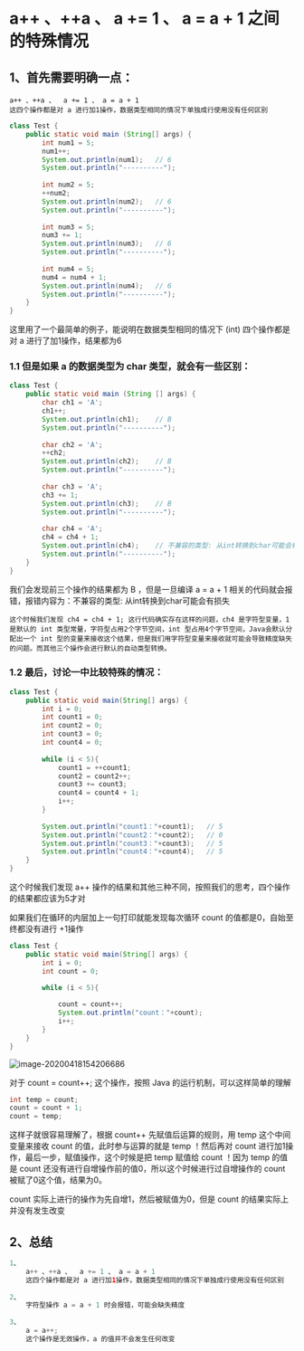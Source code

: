 # a++ 、++a 、  a += 1 、 a = a + 1 之间的特殊情况

## 1、首先需要明确一点：

```shell
a++ 、++a 、  a += 1 、 a = a + 1
这四个操作都是对 a 进行加1操作，数据类型相同的情况下单独成行使用没有任何区别
```

```java
class Test {
	public static void main (String[] args) {
		int num1 = 5;
		num1++;
		System.out.println(num1);	// 6
		System.out.println("----------");
		
		int num2 = 5;
		++num2;
		System.out.println(num2);	// 6
		System.out.println("----------");
		
		int num3 = 5;
		num3 += 1;
		System.out.println(num3);	// 6
		System.out.println("----------");
		
		int num4 = 5;
		num4 = num4 + 1;
		System.out.println(num4);	// 6
		System.out.println("----------");
	}
}
```

这里用了一个最简单的例子，能说明在数据类型相同的情况下 (int) 四个操作都是对 a 进行了加1操作，结果都为6

### 1.1 但是如果 a 的数据类型为 char 类型，就会有一些区别：

```java
class Test {
	public static void main (String [] args) {
		char ch1 = 'A';
		ch1++;
		System.out.println(ch1);	// B
		System.out.println("----------");
		
        char ch2 = 'A';
		++ch2;
		System.out.println(ch2);	// B
		System.out.println("----------");
		
        char ch3 = 'A';
		ch3 += 1;
		System.out.println(ch3);	// B
		System.out.println("----------");
		
        char ch4 = 'A';
		ch4 = ch4 + 1;
		System.out.println(ch4);	// 不兼容的类型: 从int转换到char可能会有损失
		System.out.println("----------");		
	}
}
```

我们会发现前三个操作的结果都为 B ，但是一旦编译 a = a + 1 相关的代码就会报错，报错内容为：不兼容的类型: 从int转换到char可能会有损失

```shell
这个时候我们发现 ch4 = ch4 + 1; 这行代码确实存在这样的问题，ch4 是字符型变量，1是默认的 int 类型常量，字符型占用2个字节空间，int 型占用4个字节空间，Java会默认分配出一个 int 型的变量来接收这个结果，但是我们用字符型变量来接收就可能会导致精度缺失的问题。而其他三个操作会进行默认的自动类型转换。
```

### 1.2 最后，讨论一中比较特殊的情况：

```java
class Test {
	public static void main(String[] args) {
		int i = 0;
		int count1 = 0;
        int count2 = 0;
        int count3 = 0;
        int count4 = 0;
		
		while (i < 5){
			count1 = ++count1;
            count2 = count2++;
            count3 += count3;
            count4 = count4 + 1;
			i++;
		}		
		
		System.out.println("count1："+count1);	// 5
        System.out.println("count2："+count2);	// 0
        System.out.println("count3："+count3);	// 5
        System.out.println("count4："+count4);	// 5
	}
}
```

这个时候我们发现 a++ 操作的结果和其他三种不同，按照我们的思考，四个操作的结果都应该为5才对

如果我们在循环的内层加上一句打印就能发现每次循环 count 的值都是0，自始至终都没有进行 +1操作

```java
class Test {
	public static void main(String[] args) {
		int i = 0;
        int count = 0;
		
		while (i < 5){

            count = count++;
			System.out.println("count："+count);
			i++;
		}		
	}
}
```

![image-20200418154206686](C:\Users\CJF\AppData\Roaming\Typora\typora-user-images\image-20200418154206686.png)

对于 count = count++; 这个操作，按照 Java 的运行机制，可以这样简单的理解

```java
int temp = count;
count = count + 1;
count = temp;
```

这样子就很容易理解了，根据 count++ 先赋值后运算的规则，用 temp 这个中间变量来接收 count 的值，此时参与运算的就是 temp ！然后再对 count 进行加1操作，最后一步，赋值操作，这个时候是把 temp 赋值给 count ！因为 temp 的值是 count 还没有进行自增操作前的值0，所以这个时候进行过自增操作的 count 被赋了0这个值，结果为0。

count 实际上进行的操作为先自增1，然后被赋值为0，但是 count 的结果实际上并没有发生改变

## 2、总结

```java
1、
    a++ 、++a 、  a += 1 、 a = a + 1
	这四个操作都是对 a 进行加1操作，数据类型相同的情况下单独成行使用没有任何区别
  
2、
    字符型操作 a = a + 1 时会报错，可能会缺失精度
    
3、
    a = a++;	
	这个操作是无效操作，a 的值并不会发生任何改变
```

